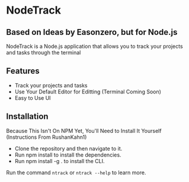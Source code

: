 # NodeTrack
## Based on Ideas by Easonzero, but for Node.js  
NodeTrack is a Node.js application that allows you to track your projects and tasks through the terminal  
## Features
* Track your projects and tasks
* Use Your Default Editor for Editting (Terminal Coming Soon)
* Easy to Use UI
## Installation
Because This Isn't On NPM Yet, You'll Need to Install It Yourself (Instructions From RushanKahn1)
* Clone the repository and then navigate to it.
* Run npm install to install the dependencies.
* Run npm install -g . to install the CLI. 

Run the command `ntrack` or `ntrack --help` to learn more.